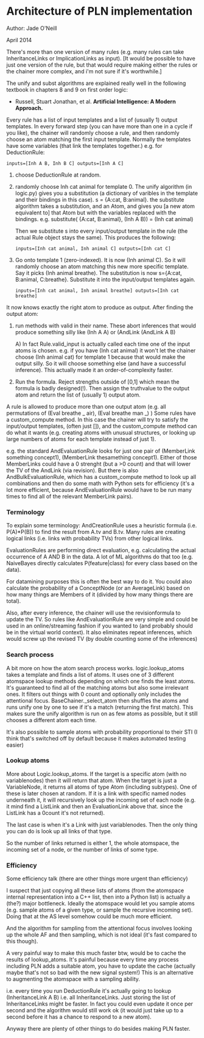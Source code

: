 Architecture of PLN implementation
==================================

Author: Jade O'Neill

April 2014

There's more than one version of many rules (e.g. many rules can take
InheritanceLinks or ImplicationLinks as input). [It would be possible
to have just one version of the rule, but that would require making
either the rules or the chainer more complex, and i'm not sure if it's
worthwhile.]

The unify and subst algorithms are explained really well in the following
textbook in chapters 8 and 9 on first order logic:

- Russell, Stuart Jonathan, et al. **Artificial Intelligence: A Modern Approach.**

Every rule has a list of input templates and a list of (usually 1)
output templates. In every forward step (you can have more than one in
a cycle if you like), the chainer will randomly choose a rule, and
then randomly choose an atom matching the first input template.
Normally the templates have some variables (that link the templates
together.) e.g. for DeductionRule:

```inputs=[Inh A B, Inh B C] outputs=[Inh A C]```

1. choose DeductionRule<InheritanceLink> at random.

2. randomly choose Inh cat animal for template 0. The unify algorithm
(in logic.py) gives you a substitution (a dictionary of varibles in
the template and their bindings in this case). s = {A:cat, B:animal}.
the substitute algorithm takes a substitution, and an Atom, and gives
you [a new atom equivalent to] that Atom but with the variables
replaced with the bindings.
e.g. substitute( {A:cat, B:animal}, (Inh A B)) = (Inh cat animal)

    Then we substitute s into every input/output template in the rule (the
actual Rule object stays the same). This produces the following:

    ```inputs=[Inh cat animal, Inh animal C] outputs=[Inh cat C]```

3. Go onto template 1 (zero-indexed). It is now (Inh animal C). So it
will randomly choose an atom matching this new more specific template.
Say it picks (Inh animal breathe).
The substitution is now s={A:cat, B:animal, C:breathe}. Substitute it
into the input/output templates again.

    ```inputs=[Inh cat animal, Inh animal breathe] outputs=[Inh cat breathe]```

It now knows exactly the right atom to produce as output. After
finding the output atom:

1. run methods with valid in their name. These abort inferences that
would produce something silly like (Inh A A) or (AndLink (AndLink A B)

    A) In fact Rule.valid_input is actually called each time one of the
input atoms is chosen. e.g. if you have (Inh cat animal) it won't let
the chainer choose (Inh animal cat) for template 1 because that would
make the output silly. So it will choose something else (and have a
successful inference). This actually made it an order-of-complexity
faster.

2. Run the formula. Reject strengths outside of [0,1] which mean the
formula is badly designed(!). Then assign the truthvalue to the output
atom and return the list of (usually 1) output atom.

A rule is allowed to produce more than one output atom (e.g. all
permutations of (Eval breathe _ air), (Eval breathe man _) )
Some rules have a custom_compute method. In this case the chainer will
try to satisfy the input/output templates, (often just []), and the
custom_compute method can do what it wants (e.g. creating atoms with
unusual structures, or looking up large numbers of atoms for each
template instead of just 1).

e.g. the standard AndEvaluationRule looks for just one pair of
(MemberLink something concept1), (MemberLink thesamething concept1).
Either of those MemberLinks could have a 0 strenght (but a >0 count)
and that will lower the TV of the AndLink (via revision). But there is
also AndBulkEvaluationRule, which has a custom_compute method to look
up all combinations and then do some math with Python sets for
efficiency (it's a lot more efficient, because AndEvaluationRule would
have to be run many times to find all of the relevant MemberLink
pairs).

### Terminology

To explain some terminology: AndCreationRule uses a heuristic formula
(i.e. P(A)*P(B)) to find the result from A.tv and B.tv. Many rules are
creating logical links (i.e. links with probability TVs) from other
logical links.

EvaluationRules are performing direct evaluation, e.g. calculating
the actual occurrence of A AND B in the data. A lot of ML algorithms do
that too (e.g. NaiveBayes directly calculates P(feature|class) for
every class based on the data).

For datamining purposes this is often the best way to do it. You could
also calculate the probability of a ConceptNode (or an AverageLink)
based on how many things are Members of it (divided by how many things
there are total).

Also, after every inference, the chainer will use the revisionformula
to update the TV. So rules like AndEvaluationRule are very simple and
could be used in an online/streaming fashion if you wanted to (and
probably should be in the virtual world context). It also eliminates
repeat inferences, which would screw up the revised TV (by double
counting some of the inferences)

### Search process

A bit more on how the atom search process works. logic.lookup_atoms
takes a template and finds a list of atoms. It uses one of 3 different
atomspace lookup methods depending on which one finds the least atoms.
It's guaranteed to find all of the matching atoms but also some
irrelevant ones. It filters out things with 0 count and optionally
only includes the attentional focus. BaseChainer._select_atom then
shuffles the atoms and runs unify one by one to see if it's a match
(returning the first match). This makes sure the unify algorithm is
run on as few atoms as possible, but it still chooses a different atom
each time.

It's also possible to sample atoms with probability proportional to
their STI (I think that's switched off by default because it makes
automated testing easier)

### Lookup atoms

More about Logic.lookup_atoms. If the target is a specific atom (with
no variablenodes) then it will return that atom. When the target is
just a VariableNode, it returns all atoms of type Atom (including
subtypes). One of these is later chosen at random. If it is a link
with specific named nodes underneath it, it will recursively look up
the incoming set of each node (e.g. it mind find a ListLink and then
an EvaluationLink above that. since the ListLink has a 0count it's not
returned).

The last case is when it's a Link with just variablenodes. Then the
only thing you can do is look up all links of that type.

So the number of links returned is either 1, the whole atomspace, the
incoming set of a node, or the number of links of some type.

### Efficiency

Some efficiency talk (there are other things more urgent than efficiency)

I suspect that just copying all these lists of atoms (from the
atomspace internal representation into a C++ list, then into a Python
list) is actually a (the?) major bottleneck. Ideally the atomspace
would let you sample atoms (e.g. sample atoms of a given type, or
sample the recursive incoming set). Doing that at the AS level somehow
could be much more efficient.

And the algorithm for sampling from the attentional focus involves
looking up the whole AF and then sampling, which is not ideal (it's
fast compared to this though).

A very painful way to make this much faster btw, would be to cache
the results of lookup_atoms. It's painful because every time any
process including PLN adds a suitable atom, you have to update the
cache (actually maybe that's not so bad with the new signal system!)
This is an alternative to augmenting the atomspace with a sampling
ability.

i.e. every time you run DeductionRule<InheritanceLink> it's actually
going to lookup (InheritanceLink A B) i.e. all InheritanceLinks. Just
storing the list of InheritanceLinks might be faster. In fact you
could even update it once per second and the algorithm would still
work ok (it would just take up to a second before it has a chance to
respond to a new atom).

Anyway there are plenty of other things to do besides making PLN faster.
